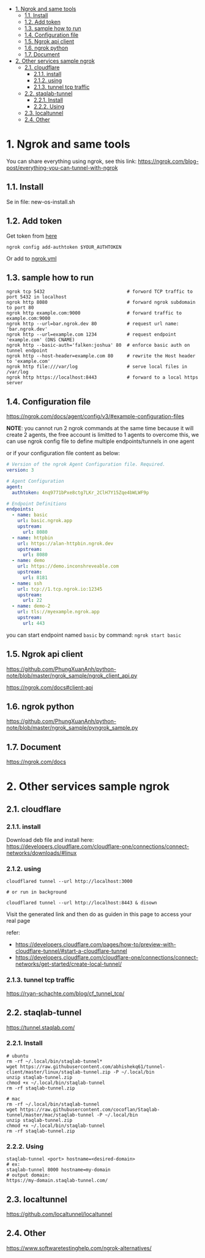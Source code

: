 - [1. Ngrok and same tools](#1-ngrok-and-same-tools)
  - [1.1. Install](#11-install)
  - [1.2. Add token](#12-add-token)
  - [1.3. sample how to run](#13-sample-how-to-run)
  - [1.4. Configuration file](#14-configuration-file)
  - [1.5. Ngrok api client](#15-ngrok-api-client)
  - [1.6. ngrok python](#16-ngrok-python)
  - [1.7. Document](#17-document)
- [2. Other services sample ngrok](#2-other-services-sample-ngrok)
  - [2.1. cloudflare](#21-cloudflare)
    - [2.1.1. install](#211-install)
    - [2.1.2. using](#212-using)
    - [2.1.3. tunnel tcp traffic](#213-tunnel-tcp-traffic)
  - [2.2. staqlab-tunnel](#22-staqlab-tunnel)
    - [2.2.1. Install](#221-install)
    - [2.2.2. Using](#222-using)
  - [2.3. localtunnel](#23-localtunnel)
  - [2.4. Other](#24-other)


# 1. Ngrok and same tools

You can share everything using ngrok, see this link: https://ngrok.com/blog-post/everything-you-can-tunnel-with-ngrok

## 1.1. Install

Se in file: new-os-install.sh

## 1.2. Add token

Get token from [here](https://dashboard.ngrok.com/get-started/your-authtoken)

`ngrok config add-authtoken $YOUR_AUTHTOKEN`

Or add to [ngrok.yml](https://ngrok.com/docs/agent/config/v3/#example-configuration-files)

## 1.3. sample how to run


```shell
ngrok tcp 5432                              # forword TCP traffic to port 5432 in localhost 
ngrok http 8080                             # forward ngrok subdomain to port 80
ngrok http example.com:9000                 # forward traffic to example.com:9000
ngrok http --url=bar.ngrok.dev 80           # request url name: 'bar.ngrok.dev'
ngrok http --url=example.com 1234           # request endpoint 'example.com' (DNS CNAME)
ngrok http --basic-auth='falken:joshua' 80  # enforce basic auth on tunnel endpoint
ngrok http --host-header=example.com 80     # rewrite the Host header to 'example.com'
ngrok http file:///var/log                  # serve local files in /var/log
ngrok http https://localhost:8443           # forward to a local https server
```

## 1.4. Configuration file

https://ngrok.com/docs/agent/config/v3/#example-configuration-files

**NOTE**: you cannot run 2 ngrok commands at the same time because it will create 2 agents, the free account is limitted to 1 agents to overcome this, we can use ngrok config file to define multiple endpoints/tunnels in one agent

or if your configuration file content as below:

```yml
# Version of the ngrok Agent Configuration file. Required.
version: 3

# Agent Configuration
agent:
  authtoken: 4nq9771bPxe8ctg7LKr_2ClH7Y15Zqe4bWLWF9p

# Endpoint Definitions
endpoints:
  - name: basic
    url: basic.ngrok.app
    upstream:
      url: 8080
  - name: httpbin
    url: https://alan-httpbin.ngrok.dev
    upstream:
      url: 8080
  - name: demo
    url: https://demo.inconshreveable.com
    upstream:
      url: 8181
  - name: ssh
    url: tcp://1.tcp.ngrok.io:12345
    upstream:
      url: 22
  - name: demo-2
    url: tls://myexample.ngrok.app
    upstream:
      url: 443
```

you can start endpoint named `basic` by command: `ngrok start basic`

## 1.5. Ngrok api client

https://github.com/PhungXuanAnh/python-note/blob/master/ngrok_sample/ngrok_client_api.py

https://ngrok.com/docs#client-api

## 1.6. ngrok python

https://github.com/PhungXuanAnh/python-note/blob/master/ngrok_sample/pyngrok_sample.py

## 1.7. Document

https://ngrok.com/docs

# 2. Other services sample ngrok

## 2.1. cloudflare

### 2.1.1. install 

Download deb file and install here: https://developers.cloudflare.com/cloudflare-one/connections/connect-networks/downloads/#linux

### 2.1.2. using

```shell
cloudflared tunnel --url http://localhost:3000

# or run in background

cloudflared tunnel --url http://localhost:8443 & disown
```

Visit the generated link and then do as guiden in this page to access your real page

refer: 

- https://developers.cloudflare.com/pages/how-to/preview-with-cloudflare-tunnel/#start-a-cloudflare-tunnel
- https://developers.cloudflare.com/cloudflare-one/connections/connect-networks/get-started/create-local-tunnel/

### 2.1.3. tunnel tcp traffic

https://ryan-schachte.com/blog/cf_tunnel_tcp/

## 2.2. staqlab-tunnel

https://tunnel.staqlab.com/

### 2.2.1. Install

```shell
# ubuntu
rm -rf ~/.local/bin/staqlab-tunnel*
wget https://raw.githubusercontent.com/abhishekq61/tunnel-client/master/linux/staqlab-tunnel.zip -P ~/.local/bin
unzip staqlab-tunnel.zip
chmod +x ~/.local/bin/staqlab-tunnel
rm -rf staqlab-tunnel.zip

# mac
rm -rf ~/.local/bin/staqlab-tunnel
wget https://raw.githubusercontent.com/cocoflan/Staqlab-tunnel/master/mac/staqlab-tunnel -P ~/.local/bin
unzip staqlab-tunnel.zip
chmod +x ~/.local/bin/staqlab-tunnel
rm -rf staqlab-tunnel.zip
```

### 2.2.2. Using

```shell
staqlab-tunnel <port> hostname=<desired-domain>
# ex:
staqlab-tunnel 8000 hostname=my-domain
# output domain:
https://my-domain.staqlab-tunnel.com/
```

## 2.3. localtunnel

https://github.com/localtunnel/localtunnel

## 2.4. Other

https://www.softwaretestinghelp.com/ngrok-alternatives/

